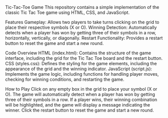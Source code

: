 Tic-Tac-Toe Game
This repository contains a simple implementation of the classic Tic Tac Toe game using HTML, CSS, and JavaScript.

Features
Gameplay: Allows two players to take turns clicking on the grid to place their respective symbols (X or O).
Winning Detection: Automatically detects when a player has won by getting three of their symbols in a row, horizontally, vertically, or diagonally.
Restart Functionality: Provides a restart button to reset the game and start a new round.

Code Overview
HTML (index.html): Contains the structure of the game interface, including the grid for the Tic Tac Toe board and the restart button.
CSS (styles.css): Defines the styling for the game elements, including the appearance of the grid and the winning indicator.
JavaScript (script.js): Implements the game logic, including functions for handling player moves, checking for winning conditions, and restarting the game.

How to Play
Click on any empty box in the grid to place your symbol (X or O).
The game will automatically detect when a player has won by getting three of their symbols in a row.
If a player wins, their winning combination will be highlighted, and the game will display a message indicating the winner.
Click the restart button to reset the game and start a new round.
